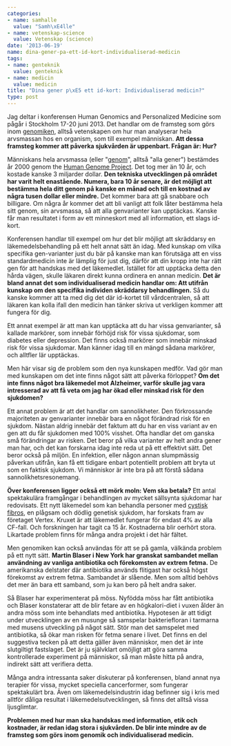 ```yaml
---
categories:
- name: samhalle
  value: "Samh\xE4lle"
- name: vetenskap-science
  value: Vetenskap (science)
date: '2013-06-19'
name: dina-gener-pa-ett-id-kort-individualiserad-medicin
tags:
- name: genteknik
  value: genteknik
- name: medicin
  value: medicin
title: "Dina gener p\xE5 ett id-kort: Individualiserad medicin?"
type: post
---
```

Jag deltar i konferensen Human Genomics and Personalized Medicine som pågår i Stockholm 17-20 juni 2013. Det handlar om de framsteg som görs inom [genomiken](http://en.wikipedia.org/wiki/Genomics), alltså vetenskapen om hur man analyserar hela arvsmassan hos en organism, som till exempel människan. **Att dessa framsteg kommer att påverka sjukvården är uppenbart. Frågan är: Hur?**

Människans hela arvsmassa (eller "[genom](http://en.wikipedia.org/wiki/Human_genome)", alltså "alla gener") bestämdes år 2000 genom the [Human Genome Project](http://en.wikipedia.org/wiki/Human_Genome_Project). Det tog mer än 10 år, och kostade kanske 3 miljarder dollar. **Den tekniska utvecklingen på området har varit helt enastående. Numera, bara 10 år senare, är det möjligt att bestämma hela ditt genom på kanske en månad och till en kostnad av några tusen dollar eller mindre.** Det kommer bara att gå snabbare och billigare. Om några år kommer det att bli vanligt att folk låter bestämma hela sitt genom, sin arvsmassa, så att alla genvarianter kan upptäckas. Kanske får man resultatet i form av ett minneskort med all information, ett slags id-kort.

Konferensen handlar till exempel om hur det blir möjligt att skräddarsy en läkemedelsbehandling på ett helt annat sätt än idag. Med kunskap om vilka specifika gen-varianter just du bär på kanske man kan förutsäga att en viss standardmedicin inte är lämplig för just dig, därför att din kropp inte har rätt gen för att handskas med det läkemedlet. Istället för att upptäcka detta den hårda vägen, skulle läkaren direkt kunna ordinera en annan medicin. **Det är bland annat det som individualiserad medicin handlar om: Att utifrån kunskap om den specifika individen skräddarsy behandlingen.** Så du kanske kommer att ta med dig det där id-kortet till vårdcentralen, så att läkaren kan kolla ifall den medicin han tänker skriva ut verkligen kommer att fungera för dig.

Ett annat exempel är att man kan upptäcka att du har vissa genvarianter, så kallade markörer, som innebär förhöjd risk för vissa sjukdomar, som diabetes eller depression. Det finns också markörer som innebär minskad risk för vissa sjukdomar. Man känner idag till en mängd sådana markörer, och alltfler lär upptäckas.

Men här visar sig de problem som den nya kunskapen medför. Vad gör man med kunskapen om det inte finns något sätt att påverka förloppet? **Om det inte finns något bra läkemedel mot Alzheimer, varför skulle jag vara intresserad av att få veta om jag har ökad eller minskad risk för den sjukdomen?**

Ett annat problem är att det handlar om sannolikheter. Den förkrossande majoriteten av genvarianter innebär bara en något förändrad risk för en sjukdom. Nästan aldrig innebär det faktum att du har en viss variant av en gen att du får sjukdomen med 100% visshet. Ofta handlar det om ganska små förändringar av risken. Det beror på vilka varianter av helt andra gener man har, och det kan forskarna idag inte reda ut på ett effektivt sätt. Det beror också på miljön. En infektion, eller någon annan slumpmässig påverkan utifrån, kan få ett tidigare enbart potentiellt problem att bryta ut som en faktisk sjukdom. Vi människor är inte bra på att förstå sådana sannolikhetsresonemang.

**Över konferensen ligger också ett mörk moln: Vem ska betala?** Ett antal spektakulära framgångar i behandlingen av mycket sällsynta sjukdomar har redovisats. Ett nytt läkemedel som kan behandla personer med [cystisk fibros](http://sv.wikipedia.org/wiki/Cystisk_fibros), en plågsam och dödlig genetisk sjukdom, har forskats fram av företaget Vertex. Kruxet är att läkemedlet fungerar för endast 4% av alla CF-fall. Och forskningen har tagit ca 15 år. Kostnaderna blir oerhört stora. Likartade problem finns för många andra projekt i det här fältet.

Men genomiken kan också användas för att se på gamla, välkända problem på ett nytt sätt. **Martin Blaser i New York har granskat sambandet mellan användning av vanliga antibiotika och förekomsten av extrem fetma.** De amerikanska delstater där antibiotika används flitigast har också högst förekomst av extrem fetma. Sambandet är slående. Men som alltid behövs det mer än bara ett samband, som ju kan bero på helt andra saker.

Så Blaser har experimenterat på möss. Nyfödda möss har fått antibiotika och Blaser konstaterar att de blir fetare av en högkalori-diet i vuxen ålder än andra möss som inte behandlats med antibiotika. Hypotesen är att tidigt under utvecklingen av en musunge så samspelar bakteriefloran i tarmarna med musens utveckling på något sätt. Stör man det samspelet med antibiotika, så ökar man risken för fetma senare i livet. Det finns en del suggestiva tecken på att detta gäller även människor, men det är inte slutgiltigt fastslaget. Det är ju självklart omöjligt att göra samma kontrollerade experiment på människor, så man måste hitta på andra, indirekt sätt att verifiera detta.

Många andra intressanta saker diskuterar på konferensen, bland annat nya terapier för vissa, mycket speciella cancerformer, som fungerar spektakulärt bra. Även om läkemedelsindustrin idag befinner sig i kris med alltför dåliga resultat i läkemedelsutvecklingen, så finns det alltså vissa ljusglimtar.

**Problemen med hur man ska handskas med information, etik och kostnader, är redan idag stora i sjukvården. De blir inte mindre av de framsteg som görs inom genomik och individualiserad medicin.**

